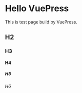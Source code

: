 # Hello VuePress

This is test page build by VuePress.

## H2

### H3

#### H4

##### H5

###### H6
